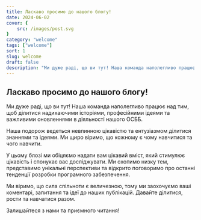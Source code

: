 ```yaml
---
title: Ласкаво просимо до нашого блогу!
date: 2024-06-02
cover: {
    src: /images/post.svg
}
category: "welcome"
tags: ["welcome"]
sort: 1
slug: welcome
draft: false
description: "Ми дуже раді, що ви тут! Наша команда наполегливо працює над тим, щоб ділитися надихаючими історіями, професійними ідеями та важливими оновленнями в діяльності нашого ОСББ."
---
```

## Ласкаво просимо до нашого блогу!

Ми дуже раді, що ви тут! Наша команда наполегливо працює над тим, щоб ділитися надихаючими історіями, професійними ідеями та важливими оновленнями в діяльності нашого ОСББ.

Наша подорож ведеться невпинною цікавістю та ентузіазмом ділитися знаннями та ідеями. Ми щиро віримо, що кожному є чому навчитися та чого навчити.

У цьому блозі ми обіцяємо надати вам цікавий вміст, який стимулює цікавість і спонукає вас досліджувати. Ми охопимо низку тем, представимо унікальні перспективи та відкрито поговоримо про останні тенденції розробки програмного забезпечення.

Ми віримо, що сила спільноти є величезною, тому ми заохочуємо ваші коментарі, запитання та ідеї до наших публікацій. Давайте ділитися, рости та навчатися разом.

Залишайтеся з нами та приємного читання!
